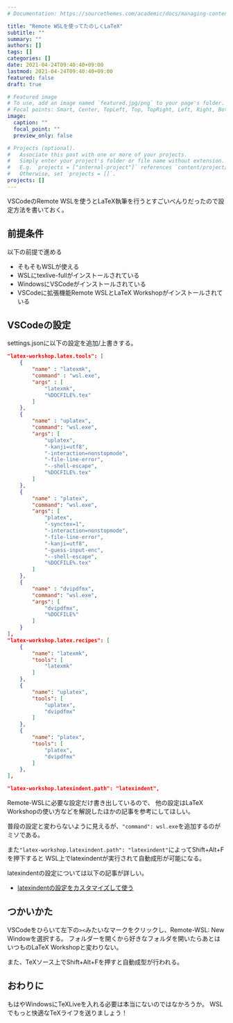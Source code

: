 ```yaml
---
# Documentation: https://sourcethemes.com/academic/docs/managing-content/

title: "Remote WSLを使ってたのしくLaTeX"
subtitle: ""
summary: ""
authors: []
tags: []
categories: []
date: 2021-04-24T09:40:40+09:00
lastmod: 2021-04-24T09:40:40+09:00
featured: false
draft: true

# Featured image
# To use, add an image named `featured.jpg/png` to your page's folder.
# Focal points: Smart, Center, TopLeft, Top, TopRight, Left, Right, BottomLeft, Bottom, BottomRight.
image:
  caption: ""
  focal_point: ""
  preview_only: false

# Projects (optional).
#   Associate this post with one or more of your projects.
#   Simply enter your project's folder or file name without extension.
#   E.g. `projects = ["internal-project"]` references `content/project/deep-learning/index.md`.
#   Otherwise, set `projects = []`.
projects: []
---
```


VSCodeのRemote WSLを使うとLaTeX執筆を行うとすごいべんりだったので設定方法を書いておく。

## 前提条件
以下の前提で進める
- そもそもWSLが使える
- WSLにtexlive-fullがインストールされている
- WindowsにVSCodeがインストールされている
- VSCodeに拡張機能Remote WSLとLaTeX Workshopがインストールされている

## VSCodeの設定
settings.jsonに以下の設定を追加/上書きする。

```json
"latex-workshop.latex.tools": [
    {
        "name" : "latexmk",
        "command" : "wsl.exe",
        "args" : [
            "latexmk",
            "%DOCFILE%.tex" 
        ]
    },
    {
        "name" : "uplatex",
        "command": "wsl.exe",
        "args": [
            "uplatex",
            "-kanji=utf8",
            "-interaction=nonstopmode",
            "-file-line-error",
            "--shell-escape",
            "%DOCFILE%.tex"
        ]
    },
    {
        "name" : "platex",
        "command": "wsl.exe",
        "args": [
            "platex",
            "-synctex=1",
            "-interaction=nonstopmode",
            "-file-line-error",
            "-kanji=utf8",
            "-guess-input-enc",
            "--shell-escape",
            "%DOCFILE%.tex"
        ]
    },
    {
        "name" : "dvipdfmx",
        "command": "wsl.exe",
        "args": [
            "dvipdfmx",
            "%DOCFILE%"
        ]
    }
],
"latex-workshop.latex.recipes": [
    {
        "name": "latexmk",
        "tools": [
            "latexmk"
        ]
    },
    {
        "name": "uplatex",
        "tools": [
            "uplatex",
            "dvipdfmx"
        ]
    },
    {
        "name": "platex",
        "tools": [
            "platex",
            "dvipdfmx"
        ]
    },
],

"latex-workshop.latexindent.path": "latexindent",
```

Remote-WSLに必要な設定だけ書き出しているので、
他の設定はLaTeX Workshopの使い方などを解説したほかの記事を参考にしてほしい。

普段の設定と変わらないように見えるが、```"command": wsl.exe```を追加するのがミソである。

また```"latex-workshop.latexindent.path": "latexindent"```によってShift+Alt+Fを押下すると
WSL上でlatexindentが実行されて自動成形が可能になる。

latexindentの設定については以下の記事が詳しい。
- [latexindentの設定をカスタマイズして使う](https://qiita.com/3rdJCG/items/0e70cdcc03080d9b93f6)

## つかいかた
VSCodeをひらいて左下の```><```みたいなマークをクリックし、Remote-WSL: New Windowを選択する。
フォルダーを開くから好きなフォルダを開いたらあとはいつものLaTeX Workshopと変わりない。

また、TeXソース上でShift+Alt+Fを押すと自動成型が行われる。

## おわりに
もはやWindowsにTeXLiveを入れる必要は本当にないのではなかろうか。
WSLでもっと快適なTeXライフを送りましょう！
